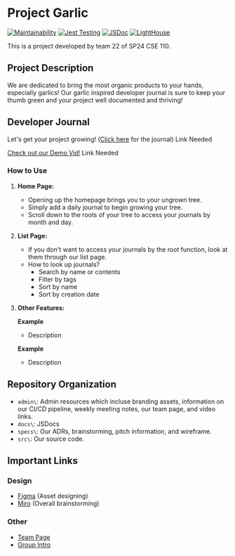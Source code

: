 # Project **Garlic**

[![Maintainability](https://api.codeclimate.com/v1/badges/89c9e08de03e1c342c76/maintainability)](https://codeclimate.com/github/cse110-sp24-group22/cse110-sp24-group22/maintainability)
[![Jest Testing](https://github.com/cse110-sp24-group22/cse110-sp24-group22/actions/workflows/Jest.yml/badge.svg)](https://github.com/cse110-sp24-group22/cse110-sp24-group22/actions/workflows/Jest.yml)
[![JSDoc](https://github.com/cse110-sp24-group22/cse110-sp24-group22/actions/workflows/Lint&Doc.yml/badge.svg)](https://github.com/cse110-sp24-group22/cse110-sp24-group22/actions/workflows/Lint&Doc.yml)
[![LightHouse](https://github.com/cse110-sp24-group22/cse110-sp24-group22/actions/workflows/lighthouse.yml/badge.svg)](https://github.com/cse110-sp24-group22/cse110-sp24-group22/actions/workflows/lighthouse.yml)

This is a project developed by team 22 of SP24 CSE 110.

## Project Description

We are dedicated to bring the most organic products to your hands, especially garlics! Our garlic inspired developer journal is sure to keep your thumb green and your project well documented and thriving!

## Developer Journal

Let's get your project growing! ([Click here]() for the journal) Link Needed

[Check out our Demo Vid!]() Link Needed

### How to Use

1. **Home Page:**
   - Opening up the homepage brings you to your ungrown tree.
   - Simply add a daily journal to begin growing your tree.
   - Scroll down to the roots of your tree to access your journals by month and day.
2. **List Page:**
   - If you don't want to access your journals by the root function, look at them through our list page.
   - How to look up journals?
     - Search by name or contents
     - Filter by tags
     - Sort by name
     - Sort by creation date
3. **Other Features:**
   
   **Example**
   - Description

    **Example**
   - Description

## Repository Organization

- `admin\`: Admin resources which incluse branding assets, information on our CI/CD pipeline, weekly meeting notes, our team page, and video links.
- `docs\`: JSDocs
- `specs\`: Our ADRs, brainstorming, pitch information, and wireframe.
- `src\`: Our source code.

## Important Links

### Design
- [Figma](https://www.figma.com/design/jI9imcuPdGE3AL2bU9qolt/Project-Workfllow?node-id=0-1&t=UjUWEJOyvV7pFALc-0) (Asset designing)
- [Miro](https://miro.com/app/board/uXjVKNpuLc0=/) (Overall brainstorming)

### Other
- [Team Page](/admin/team.md)
- [Group Intro](https://youtu.be/Pr2DBvsQnfE)
